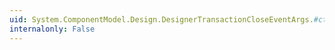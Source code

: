 ```yaml
---
uid: System.ComponentModel.Design.DesignerTransactionCloseEventArgs.#ctor(System.Boolean)
internalonly: False
---
```

